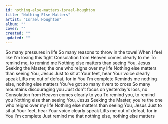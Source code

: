 ```yaml
---
id: nothing-else-matters-israel-houghton
title: "Nothing Else Matters"
artist: "Israel Houghton"
album: ""
cover: ""
created: ""
updated: ""
---
```


So many pressures in life
So many reasons to throw in the towel
When I feel like I'm losing this fight
Consolation from Heaven comes clearly to me
To remind me, to remind me
Nothing else matters than seeing You, Jesus
Seeking the Master, the one who reigns over my life
Nothing else matters than seeing You, Jesus
Just to sit at Your feet, hear Your voice clearly speak
Lifts me out of defeat, for in You I'm complete
Reminds me nothing else, nothing else matters
You've got so many rivers to cross
So many mountains discouraging you
Just don't focus on yesterday's loss, no
Consolation from Heaven comes clearly to you
To remind you, to remind you
Nothing else than seeing You, Jesus
Seeking the Master, you're the one who reigns over my life
Nothing else matters than seeing You, Jesus
Just to sit at Your feet, hear Your voice clearly speak
Lifts me out of defeat, for in You I'm complete
Just remind me that nothing else, nothing else matters